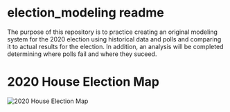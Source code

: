 # election_modeling readme

The purpose of this repository is to practice creating an original modeling system for the 2020 election using historical data and polls and comparing it to actual results for the election. In addition, an analysis will be completed determining where polls fail and where they suceed.

# 2020 House Election Map
![2020 House Election Map](https://upload.wikimedia.org/wikipedia/commons/6/60/2020_US_House_Election_Results.svg)